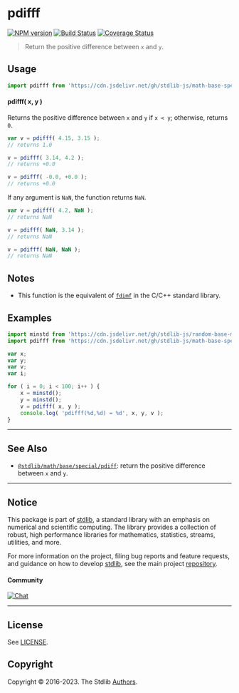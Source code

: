 <!--

@license Apache-2.0

Copyright (c) 2020 The Stdlib Authors.

Licensed under the Apache License, Version 2.0 (the "License");
you may not use this file except in compliance with the License.
You may obtain a copy of the License at

   http://www.apache.org/licenses/LICENSE-2.0

Unless required by applicable law or agreed to in writing, software
distributed under the License is distributed on an "AS IS" BASIS,
WITHOUT WARRANTIES OR CONDITIONS OF ANY KIND, either express or implied.
See the License for the specific language governing permissions and
limitations under the License.

-->

# pdifff

[![NPM version][npm-image]][npm-url] [![Build Status][test-image]][test-url] [![Coverage Status][coverage-image]][coverage-url] <!-- [![dependencies][dependencies-image]][dependencies-url] -->

> Return the positive difference between `x` and `y`.

<!-- Section to include introductory text. Make sure to keep an empty line after the intro `section` element and another before the `/section` close. -->

<section class="intro">

</section>

<!-- /.intro -->

<!-- Package usage documentation. -->



<section class="usage">

## Usage

```javascript
import pdifff from 'https://cdn.jsdelivr.net/gh/stdlib-js/math-base-special-pdifff@deno/mod.js';
```

#### pdifff( x, y )

Returns the positive difference between `x` and `y` if `x < y`; otherwise, returns `0`.

```javascript
var v = pdifff( 4.15, 3.15 );
// returns 1.0

v = pdifff( 3.14, 4.2 );
// returns +0.0

v = pdifff( -0.0, +0.0 );
// returns +0.0
```

If any argument is `NaN`, the function returns `NaN`.

```javascript
var v = pdifff( 4.2, NaN );
// returns NaN

v = pdifff( NaN, 3.14 );
// returns NaN

v = pdifff( NaN, NaN );
// returns NaN
```

</section>

<!-- /.usage -->

<!-- Package usage notes. Make sure to keep an empty line after the `section` element and another before the `/section` close. -->

<section class="notes">

## Notes

-   This function is the equivalent of [`fdimf`][fdim] in the C/C++ standard library.

</section>

<!-- /.notes -->

<!-- Package usage examples. -->

<section class="examples">

## Examples

<!-- eslint no-undef: "error" -->

```javascript
import minstd from 'https://cdn.jsdelivr.net/gh/stdlib-js/random-base-minstd-shuffle@deno/mod.js';
import pdifff from 'https://cdn.jsdelivr.net/gh/stdlib-js/math-base-special-pdifff@deno/mod.js';

var x;
var y;
var v;
var i;

for ( i = 0; i < 100; i++ ) {
    x = minstd();
    y = minstd();
    v = pdifff( x, y );
    console.log( 'pdifff(%d,%d) = %d', x, y, v );
}
```

</section>

<!-- /.examples -->

<!-- C interface documentation. -->



<!-- Section to include cited references. If references are included, add a horizontal rule *before* the section. Make sure to keep an empty line after the `section` element and another before the `/section` close. -->

<section class="references">

</section>

<!-- /.references -->

<!-- Section for related `stdlib` packages. Do not manually edit this section, as it is automatically populated. -->

<section class="related">

* * *

## See Also

-   <span class="package-name">[`@stdlib/math/base/special/pdiff`][@stdlib/math/base/special/pdiff]</span><span class="delimiter">: </span><span class="description">return the positive difference between `x` and `y`.</span>

</section>

<!-- /.related -->

<!-- Section for all links. Make sure to keep an empty line after the `section` element and another before the `/section` close. -->


<section class="main-repo" >

* * *

## Notice

This package is part of [stdlib][stdlib], a standard library with an emphasis on numerical and scientific computing. The library provides a collection of robust, high performance libraries for mathematics, statistics, streams, utilities, and more.

For more information on the project, filing bug reports and feature requests, and guidance on how to develop [stdlib][stdlib], see the main project [repository][stdlib].

#### Community

[![Chat][chat-image]][chat-url]

---

## License

See [LICENSE][stdlib-license].


## Copyright

Copyright &copy; 2016-2023. The Stdlib [Authors][stdlib-authors].

</section>

<!-- /.stdlib -->

<!-- Section for all links. Make sure to keep an empty line after the `section` element and another before the `/section` close. -->

<section class="links">

[npm-image]: http://img.shields.io/npm/v/@stdlib/math-base-special-pdifff.svg
[npm-url]: https://npmjs.org/package/@stdlib/math-base-special-pdifff

[test-image]: https://github.com/stdlib-js/math-base-special-pdifff/actions/workflows/test.yml/badge.svg?branch=main
[test-url]: https://github.com/stdlib-js/math-base-special-pdifff/actions/workflows/test.yml?query=branch:main

[coverage-image]: https://img.shields.io/codecov/c/github/stdlib-js/math-base-special-pdifff/main.svg
[coverage-url]: https://codecov.io/github/stdlib-js/math-base-special-pdifff?branch=main

<!--

[dependencies-image]: https://img.shields.io/david/stdlib-js/math-base-special-pdifff.svg
[dependencies-url]: https://david-dm.org/stdlib-js/math-base-special-pdifff/main

-->

[chat-image]: https://img.shields.io/gitter/room/stdlib-js/stdlib.svg
[chat-url]: https://gitter.im/stdlib-js/stdlib/

[stdlib]: https://github.com/stdlib-js/stdlib

[stdlib-authors]: https://github.com/stdlib-js/stdlib/graphs/contributors

[umd]: https://github.com/umdjs/umd
[es-module]: https://developer.mozilla.org/en-US/docs/Web/JavaScript/Guide/Modules

[deno-url]: https://github.com/stdlib-js/math-base-special-pdifff/tree/deno
[umd-url]: https://github.com/stdlib-js/math-base-special-pdifff/tree/umd
[esm-url]: https://github.com/stdlib-js/math-base-special-pdifff/tree/esm
[branches-url]: https://github.com/stdlib-js/math-base-special-pdifff/blob/main/branches.md

[stdlib-license]: https://raw.githubusercontent.com/stdlib-js/math-base-special-pdifff/main/LICENSE

[fdim]: http://en.cppreference.com/w/cpp/numeric/math/fdim

<!-- <related-links> -->

[@stdlib/math/base/special/pdiff]: https://github.com/stdlib-js/math-base-special-pdiff/tree/deno

<!-- </related-links> -->

</section>

<!-- /.links -->
